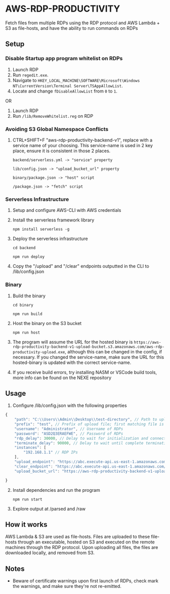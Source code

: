 # AWS-RDP-PRODUCTIVITY

Fetch files from multiple RDPs using the RDP protocol and AWS Lambda + S3 as file-hosts, and have the ability to run commands on RDPs

## Setup

### Disable Startup app program whitelist on RDPs

1. Launch RDP
1. Run `regedit.exe`.
1. Navigate to `HKEY_LOCAL_MACHINE\SOFTWARE\Microsoft\Windows NT\CurrentVersion\Terminal Server\TSAppAllowList`.
1. Locate and change `fDisableAllowList` from `0` to `1`.

OR

1. Launch RDP
2. Run `/lib/RemoveWhitelist.reg` on RDP

### Avoiding S3 Global Namespace Conflicts

1. CTRL+SHIFT+F "aws-rdp-productivity-backend-v1", replace with a service name of your choosing. This service-name is used in 2 key place, ensure it is consistent in those 2 places.

    `backend/serverless.yml -> "service" property`

    `lib/config.json -> "upload_bucket_url" property`

    `binary/package.json -> "host" script`

    `/package.json -> "fetch" script`

### Serverless Infrastructure

1. Setup and configure AWS-CLI with AWS credentials
2. Install the serverless framework library

    `npm install serverless -g`

3. Deploy the serverless infrastructure

    `cd backend`

    `npm run deploy`

4. Copy the "/upload" and "/clear" endpoints outputted in the CLI to /lib/config.json

### Binary

1. Build the binary

    `cd binary`

    `npm run build`

2. Host the binary on the S3 bucket

    `npm run host`

3. The program will assume the URL for the hosted binary is `https://aws-rdp-productivity-backend-v1-upload-bucket.s3.amazonaws.com/aws-rdp-productivity-upload.exe`, although this can be changed in the config, if necessary. If you changed the service-name, make sure the URL for this hosted-binary is updated with the correct service-name.

4. If you receive build errors, try installing NASM or VSCode build tools, more info can be found on the NEXE repository

## Usage

1. Configure /lib/config.json with the following properties

```js
{
    "path": "C:\\Users\\Admin\\Desktop\\test-directory", // Path to upload directory
    "prefix": "test", // Prefix of upload file; first matching file is uploaded
    "username": "Administrator", // Username of RDPs
    "password": "ASD2Q3ERAEFWE", // Password of RDPs
    "rdp_delay": 30000, // Delay to wait for initialization and connection to RDP
    "terminate_delay": 90000, // Delay to wait until complete termination of all RDP processes
    "instances": [
        "192.168.1.1" // RDP IPs
    ],
    "upload_endpoint": "https://abc.execute-api.us-east-1.amazonaws.com/upload", // Upload endpoint configured in the serverless infrastructure setup
    "clear_endpoint": "https://abc.execute-api.us-east-1.amazonaws.com/clear", // Clear endpoint configured in the serverless infrastructure setup
    "upload_bucket_url": "https://aws-rdp-productivity-backend-v1-upload-bucket.s3.amazonaws.com/upload.exe" // The hosted upload executable, by default this is static unless changed.

}
```

2. Install dependencies and run the program

    `npm run start`

3. Explore output at /parsed and /raw

## How it works

AWS Lambda & S3 are used as file-hosts. Files are uploaded to these file-hosts through an executable, hosted on S3 and executed on the remote machines through the RDP protocol. Upon uploading all files, the files are downloaded locally, and removed from S3.

## Notes

-   Beware of certificate warnings upon first launch of RDPs, check mark the warnings, and make sure they're not re-emitted.
